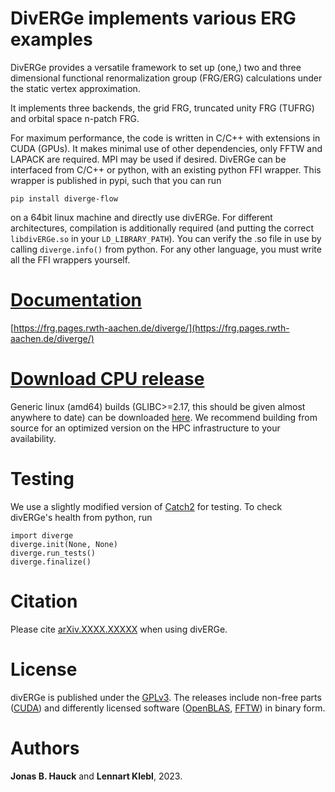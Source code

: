 # DivERGe implements various ERG examples
DivERGe provides a versatile framework to set up (one,) two and three
dimensional functional renormalization group (FRG/ERG) calculations under the
static vertex approximation.

It implements three backends, the grid FRG, truncated unity FRG (TUFRG) and
orbital space n-patch FRG.

For maximum performance, the code is written in C/C++ with extensions in CUDA
(GPUs). It makes minimal use of other dependencies, only FFTW and LAPACK are
required. MPI may be used if desired. DivERGe can be interfaced from C/C++ or
python, with an existing python FFI wrapper. This wrapper is published in pypi,
such that you can run
```
pip install diverge-flow
```
on a 64bit linux machine and directly use divERGe. For different architectures,
compilation is additionally required (and putting the correct
```libdivERGe.so``` in your ```LD_LIBRARY_PATH```). You can verify the .so file
in use by calling ```diverge.info()``` from python. For any other language, you
must write all the FFI wrappers yourself.

# [Documentation](https://frg.pages.rwth-aachen.de/diverge/)
[https://frg.pages.rwth-aachen.de/diverge/](https://frg.pages.rwth-aachen.de/diverge/)

# [Download CPU release](https://git.rwth-aachen.de/frg/diverge/-/raw/master/public/releases/v0.4/divERGe.tar.gz)
Generic linux (amd64) builds (GLIBC>=2.17, this should be given almost anywhere
to date) can be downloaded
[here](https://git.rwth-aachen.de/frg/diverge/-/tree/master/public/releases). We
recommend building from source for an optimized version on the HPC
infrastructure to your availability.

# Testing
We use a slightly modified version of
[Catch2](https://github.com/catchorg/Catch2) for testing. To check divERGe's
health from python, run
```
import diverge
diverge.init(None, None)
diverge.run_tests()
diverge.finalize()
```

# Citation
Please cite [arXiv.XXXX.XXXXX](https://doi.org/XX.XXXXX/arXiv.XXXX.XXXXX) when
using divERGe.

# License
divERGe is published under the
[GPLv3](https://www.gnu.org/licenses/gpl-3.0.html). The releases include
non-free parts ([CUDA](https://developer.nvidia.com/cuda-toolkit)) and
differently licensed software ([OpenBLAS](https://www.openblas.net/),
[FFTW](https://www.fftw.org/)) in binary form.

# Authors
**Jonas B. Hauck** and **Lennart Klebl**, 2023.
